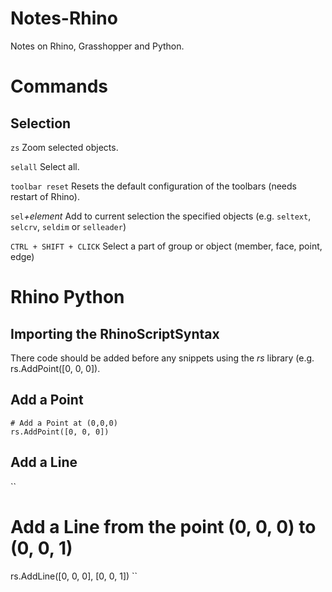 Notes-Rhino
===========

Notes on Rhino, Grasshopper and Python.

# Commands

## Selection
`zs` Zoom selected objects.

`selall` Select all.

`toolbar reset` Resets the default configuration of the toolbars (needs restart of Rhino).

`sel`*+element* Add to current selection the specified objects (e.g. `seltext`, `selcrv`, `seldim` or `selleader`)

`CTRL + SHIFT + CLICK` Select a part of group or object (member, face, point, edge)


# Rhino Python

## Importing the RhinoScriptSyntax

There code should be added before any snippets using the *rs* library (e.g. rs.AddPoint([0, 0, 0]).

## Add a Point

```
# Add a Point at (0,0,0)
rs.AddPoint([0, 0, 0])
```

## Add a Line
``
# Add a Line from the point (0, 0, 0) to (0, 0, 1)
rs.AddLine([0, 0, 0], [0, 0, 1])
``
